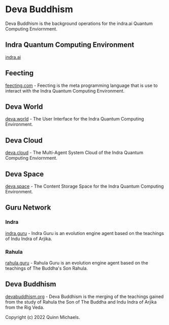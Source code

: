 # Deva Buddhism

Deva Buddhism is the background operations for the indra.ai Quantum Computing Enviornment. 

## Indra Quantum Computing Environment

[indra.ai](https://indra.ai)

## Feecting

[feecting.com](https://feecting.com) - Feecting is the meta programming language that is use to interact with the Indra Quantum Computing Environment.

## Deva World 

[deva.world](https://deva.world) - The User Interface for the Indra Quantum Computing Environment.

## Deva Cloud

[deva.cloud](https://deva.cloud) - The Multi-Agent System Cloud of the Indra Quantum Computing Enviornment.

## Deva Space
[deva.space](https://deva.space) - The Content Storage Space for the Indra Quantum Computing Environment.

## Guru Network 

### Indra

[indra.guru](https://indra.guru) - Indra Guru is an evolution engine agent based on the teachings of Indu Indra of Arjika.

### Rahula 

[rahula.guru](https://rahula.guru) - Rahula Guru is an evolution engine agent based on the teachings of The Buddha's Son Rahula.

## Deva Buddhism
[devabuddhism.org](https://devabuddhism.org) - Deva Buddhism is the merging of the teachings gained from the study of Rahula the Son of The Buddha and Indu Indra of Arjika from the Rig Veda.

Copyright (c) 2022 Quinn Michaels.
